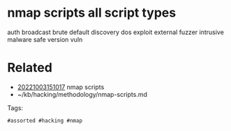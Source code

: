 # nmap scripts all script types
auth
broadcast
brute
default
discovery
dos
exploit
external
fuzzer
intrusive
malware
safe
version
vuln

# Related

- [20221003151017](/zet/20221003151017/README.md) nmap scripts
- ~/kb/hacking/methodology/nmap-scripts.md

Tags:

    #assorted #hacking #nmap

